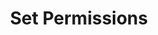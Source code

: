 ---
sidebar_position: 3
title: "Set Permissions"
sidebar_label: "Set Permissions"
description: "Configure file and directory permissions in Alpine Linux systems - manage ownership, set access rights, implement special permissions, and secure system resources."
keywords:
  - "alpine permissions"
  - "file permissions"
  - "access rights"
  - "ownership management"
  - "permission security"
tags:
  - alpine
  - permissions
  - file-permissions
  - access-control
  - security
slug: /linux/alpine/administration/user-management/set-permissions
---